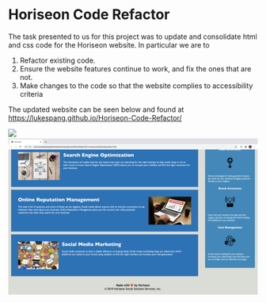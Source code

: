 # Horiseon Code Refactor

The task presented to us for this project was to update and consolidate html and css code for the Horiseon website. In particular we are to 
1) Refactor existing code.
2) Ensure the website features continue to work, and fix the ones that are not.
3) Make changes to the code so that the website complies to accessibility criteria

The updated website can be seen below and found at https://lukespang.github.io/Horiseon-Code-Refactor/

<img src="Assets/Webpage1.png">
<img src="Assets/Webpage2.png">
